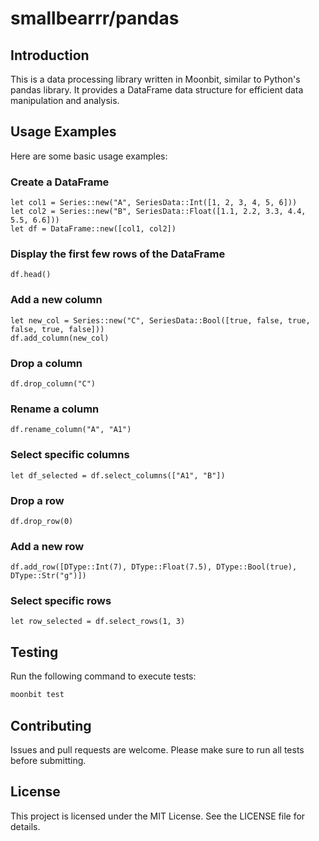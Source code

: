 # smallbearrr/pandas

## Introduction
This is a data processing library written in Moonbit, similar to Python's pandas library. It provides a DataFrame data structure for efficient data manipulation and analysis.

## Usage Examples
Here are some basic usage examples:

### Create a DataFrame
```moonbit
let col1 = Series::new("A", SeriesData::Int([1, 2, 3, 4, 5, 6]))
let col2 = Series::new("B", SeriesData::Float([1.1, 2.2, 3.3, 4.4, 5.5, 6.6]))
let df = DataFrame::new([col1, col2])
```

### Display the first few rows of the DataFrame
```moonbit
df.head()
```

### Add a new column
```moonbit
let new_col = Series::new("C", SeriesData::Bool([true, false, true, false, true, false]))
df.add_column(new_col)
```

### Drop a column
```moonbit
df.drop_column("C")
```

### Rename a column
```moonbit
df.rename_column("A", "A1")
```

### Select specific columns
```moonbit
let df_selected = df.select_columns(["A1", "B"])
```

### Drop a row
```moonbit
df.drop_row(0)
```

### Add a new row
```moonbit
df.add_row([DType::Int(7), DType::Float(7.5), DType::Bool(true), DType::Str("g")])
```

### Select specific rows
```moonbit
let row_selected = df.select_rows(1, 3)
```

## Testing
Run the following command to execute tests:
```sh
moonbit test
```

## Contributing
Issues and pull requests are welcome. Please make sure to run all tests before submitting.

## License
This project is licensed under the MIT License. See the LICENSE file for details.